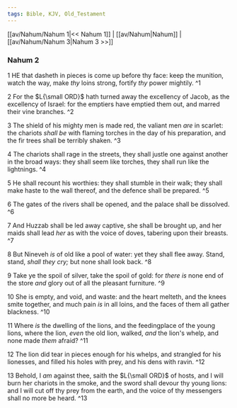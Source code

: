```yaml
---
tags: Bible, KJV, Old_Testament
---
```


[[av/Nahum/Nahum 1|<< Nahum 1]] | [[av/Nahum|Nahum]] | [[av/Nahum/Nahum 3|Nahum 3 >>]]

### Nahum 2

1 HE that dasheth in pieces is come up before thy face: keep the munition, watch the way, make _thy_ loins strong, fortify _thy_ power mightily. ^1

2 For the $L{\small ORD}$ hath turned away the excellency of Jacob, as the excellency of Israel: for the emptiers have emptied them out, and marred their vine branches. ^2

3 The shield of his mighty men is made red, the valiant men _are_ in scarlet: the chariots _shall_ _be_ with flaming torches in the day of his preparation, and the fir trees shall be terribly shaken. ^3

4 The chariots shall rage in the streets, they shall justle one against another in the broad ways: they shall seem like torches, they shall run like the lightnings. ^4

5 He shall recount his worthies: they shall stumble in their walk; they shall make haste to the wall thereof, and the defence shall be prepared. ^5

6 The gates of the rivers shall be opened, and the palace shall be dissolved. ^6

7 And Huzzab shall be led away captive, she shall be brought up, and her maids shall lead _her_ as with the voice of doves, tabering upon their breasts. ^7

8 But Nineveh _is_ of old like a pool of water: yet they shall flee away. Stand, stand, _shall_ _they_ _cry;_ but none shall look back. ^8

9 Take ye the spoil of silver, take the spoil of gold: for _there_ _is_ none end of the store _and_ glory out of all the pleasant furniture. ^9

10 She is empty, and void, and waste: and the heart melteth, and the knees smite together, and much pain _is_ in all loins, and the faces of them all gather blackness. ^10

11 Where _is_ the dwelling of the lions, and the feedingplace of the young lions, where the lion, _even_ the old lion, walked, _and_ the lion's whelp, and none made _them_ afraid? ^11

12 The lion did tear in pieces enough for his whelps, and strangled for his lionesses, and filled his holes with prey, and his dens with ravin. ^12

13 Behold, I _am_ against thee, saith the $L{\small ORD}$ of hosts, and I will burn her chariots in the smoke, and the sword shall devour thy young lions: and I will cut off thy prey from the earth, and the voice of thy messengers shall no more be heard. ^13
